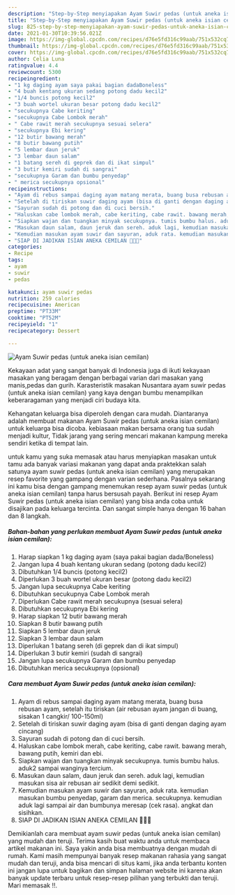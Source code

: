 ```yaml
---
description: "Step-by-Step menyiapakan Ayam Suwir pedas (untuk aneka isian cemilan) Cepat"
title: "Step-by-Step menyiapakan Ayam Suwir pedas (untuk aneka isian cemilan) Cepat"
slug: 825-step-by-step-menyiapakan-ayam-suwir-pedas-untuk-aneka-isian-cemilan-cepat
date: 2021-01-30T10:39:56.021Z
image: https://img-global.cpcdn.com/recipes/d76e5fd316c99aab/751x532cq70/ayam-suwir-pedas-untuk-aneka-isian-cemilan-foto-resep-utama.jpg
thumbnail: https://img-global.cpcdn.com/recipes/d76e5fd316c99aab/751x532cq70/ayam-suwir-pedas-untuk-aneka-isian-cemilan-foto-resep-utama.jpg
cover: https://img-global.cpcdn.com/recipes/d76e5fd316c99aab/751x532cq70/ayam-suwir-pedas-untuk-aneka-isian-cemilan-foto-resep-utama.jpg
author: Celia Luna
ratingvalue: 4.4
reviewcount: 5300
recipeingredient:
- "1 kg daging ayam saya pakai bagian dadaBoneless"
- "4 buah kentang ukuran sedang potong dadu kecil2"
- "1/4 buncis potong kecil2"
- "3 buah wortel ukuran besar potong dadu kecil2"
- "secukupnya Cabe keriting"
- "secukupnya Cabe Lombok merah"
- " Cabe rawit merah secukupnya sesuai selera"
- "secukupnya Ebi kering"
- "12 butir bawang merah"
- "8 butir bawang putih"
- "5 lembar daun jeruk"
- "3 lembar daun salam"
- "1 batang sereh di geprek dan di ikat simpul"
- "3 butir kemiri sudah di sangrai"
- "secukupnya Garam dan bumbu penyedap"
- " merica secukupnya opsional"
recipeinstructions:
- "Ayam di rebus sampai daging ayam matang merata, buang busa rebusan ayam, setelah itu tiriskan (air rebusan ayam jangan di buang, sisakan 1 cangkir/ 100-150ml)"
- "Setelah di tiriskan suwir daging ayam (bisa di ganti dengan daging ayam cincang)"
- "Sayuran sudah di potong dan di cuci bersih."
- "Haluskan cabe lombok merah, cabe keriting, cabe rawit. bawang merah, bawang putih, kemiri dan ebi."
- "Siapkan wajan dan tuangkan minyak secukupnya. tumis bumbu halus. aduk2 sampai wanginya tercium."
- "Masukan daun salam, daun jeruk dan sereh. aduk lagi, kemudian masukan sisa air rebusan air sedikit demi sedikit."
- "Kemudian masukan ayam suwir dan sayuran, aduk rata. kemudian masukan bumbu penyedap, garam dan merica. secukupnya. kemudian aduk lagi sampai air dan bumbunya meresap (cek rasa). angkat dan sisihkan."
- "SIAP DI JADIKAN ISIAN ANEKA CEMILAN 🥳🥳🥳"
categories:
- Recipe
tags:
- ayam
- suwir
- pedas

katakunci: ayam suwir pedas 
nutrition: 259 calories
recipecuisine: American
preptime: "PT33M"
cooktime: "PT52M"
recipeyield: "1"
recipecategory: Dessert

---
```



![Ayam Suwir pedas (untuk aneka isian cemilan)](https://img-global.cpcdn.com/recipes/d76e5fd316c99aab/751x532cq70/ayam-suwir-pedas-untuk-aneka-isian-cemilan-foto-resep-utama.jpg)

Kekayaan adat yang sangat banyak di Indonesia juga di ikuti kekayaan masakan yang beragam dengan berbagai varian dari masakan yang manis,pedas dan gurih. Karasteristik masakan Nusantara ayam suwir pedas (untuk aneka isian cemilan) yang kaya dengan bumbu menampilkan keberaragaman yang menjadi ciri budaya kita.


Kehangatan keluarga bisa diperoleh dengan cara mudah. Diantaranya adalah membuat makanan Ayam Suwir pedas (untuk aneka isian cemilan) untuk keluarga bisa dicoba. kebiasaan makan bersama orang tua sudah menjadi kultur, Tidak jarang yang sering mencari makanan kampung mereka sendiri ketika di tempat lain.



untuk kamu yang suka memasak atau harus menyiapkan masakan untuk tamu ada banyak variasi makanan yang dapat anda praktekkan salah satunya ayam suwir pedas (untuk aneka isian cemilan) yang merupakan resep favorite yang gampang dengan varian sederhana. Pasalnya sekarang ini kamu bisa dengan gampang menemukan resep ayam suwir pedas (untuk aneka isian cemilan) tanpa harus bersusah payah.
Berikut ini resep Ayam Suwir pedas (untuk aneka isian cemilan) yang bisa anda coba untuk disajikan pada keluarga tercinta. Dan sangat simple hanya dengan 16 bahan dan 8 langkah.


<!--inarticleads1-->

##### Bahan-bahan yang perlukan membuat Ayam Suwir pedas (untuk aneka isian cemilan):

1. Harap siapkan 1 kg daging ayam (saya pakai bagian dada/Boneless)
1. Jangan lupa 4 buah kentang ukuran sedang (potong dadu kecil2)
1. Dibutuhkan 1/4 buncis (potong kecil2)
1. Diperlukan 3 buah wortel ukuran besar (potong dadu kecil2)
1. Jangan lupa secukupnya Cabe keriting
1. Dibutuhkan secukupnya Cabe Lombok merah
1. Diperlukan  Cabe rawit merah secukupnya (sesuai selera)
1. Dibutuhkan secukupnya Ebi kering
1. Harap siapkan 12 butir bawang merah
1. Siapkan 8 butir bawang putih
1. Siapkan 5 lembar daun jeruk
1. Siapkan 3 lembar daun salam
1. Diperlukan 1 batang sereh (di geprek dan di ikat simpul)
1. Diperlukan 3 butir kemiri (sudah di sangrai)
1. Jangan lupa secukupnya Garam dan bumbu penyedap
1. Dibutuhkan  merica secukupnya (opsional)




<!--inarticleads2-->

##### Cara membuat  Ayam Suwir pedas (untuk aneka isian cemilan):

1. Ayam di rebus sampai daging ayam matang merata, buang busa rebusan ayam, setelah itu tiriskan (air rebusan ayam jangan di buang, sisakan 1 cangkir/ 100-150ml)
1. Setelah di tiriskan suwir daging ayam (bisa di ganti dengan daging ayam cincang)
1. Sayuran sudah di potong dan di cuci bersih.
1. Haluskan cabe lombok merah, cabe keriting, cabe rawit. bawang merah, bawang putih, kemiri dan ebi.
1. Siapkan wajan dan tuangkan minyak secukupnya. tumis bumbu halus. aduk2 sampai wanginya tercium.
1. Masukan daun salam, daun jeruk dan sereh. aduk lagi, kemudian masukan sisa air rebusan air sedikit demi sedikit.
1. Kemudian masukan ayam suwir dan sayuran, aduk rata. kemudian masukan bumbu penyedap, garam dan merica. secukupnya. kemudian aduk lagi sampai air dan bumbunya meresap (cek rasa). angkat dan sisihkan.
1. SIAP DI JADIKAN ISIAN ANEKA CEMILAN 🥳🥳🥳




Demikianlah cara membuat ayam suwir pedas (untuk aneka isian cemilan) yang mudah dan teruji. Terima kasih buat waktu anda untuk membaca artikel makanan ini. Saya yakin anda bisa membuatnya dengan mudah di rumah. Kami masih mempunyai banyak resep makanan rahasia yang sangat mudah dan teruji, anda bisa mencari di situs kami, jika anda terbantu konten ini jangan lupa untuk bagikan dan simpan halaman website ini karena akan banyak update terbaru untuk resep-resep pilihan yang terbukti dan teruji. Mari memasak !!. 
